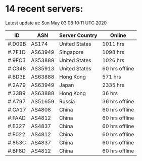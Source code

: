 # 14 recent servers:

Latest update at: Sun May 03 08:10:11 UTC 2020

| ID | ASN | Server Country | Online |
| -- | --- | -------------- | ------ |
| #.D09B | AS174 | United States | 1011 hrs |
| #.7F1D | AS63949 | Singapore | 1098 hrs |
| #.9FC3 | AS53889 | United States | 1026 hrs |
| #.C348 | AS35913 | United States | 60 hrs offline |
| #.BD3E | AS63888 | Hong Kong | 571 hrs |
| #.2A79 | AS63949 | Japan | 2335 hrs |
| #.33B9 | AS63888 | Hong Kong | 36 hrs |
| #.A797 | AS51659 | Russia | 36 hrs offline |
| #.CA17 | AS4808 | China | 60 hrs offline |
| #.FAAD | AS4812 | China | 60 hrs offline |
| #.E327 | AS4837 | China | 60 hrs offline |
| #.F022 | AS4812 | China | 60 hrs offline |
| #.853C | AS4837 | China | 60 hrs offline |
| #.BF8D | AS4812 | China | 60 hrs offline |

